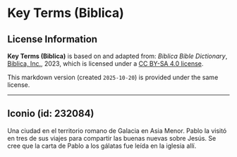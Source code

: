 # Key Terms (Biblica)

## License Information

**Key Terms (Biblica)** is based on and adapted from: _Biblica Bible Dictionary_, [Biblica, Inc.](https://www.biblica.com/), 2023, which is licensed under a [CC BY-SA 4.0 license](https://creativecommons.org/licenses/by-sa/4.0/legalcode.en).

This markdown version (created `2025-10-20`) is provided under the same license.



--------------------------------

## Iconio (id: 232084)

Una ciudad en el territorio romano de Galacia en Asia Menor. Pablo la visitó en tres de sus viajes para compartir las buenas nuevas sobre Jesús. Se cree que la carta de Pablo a los gálatas fue leída en la iglesia allí.


